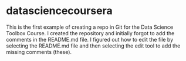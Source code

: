 # datasciencecoursera
This is the first example of creating a repo in Git for the Data Science Toolbox Course.  I created the repository and initially forgot to add the comments in the README.md file.  I figured out how to edit the file by selecting the README.md file and then selecting the edit tool to add the missing comments (these).
